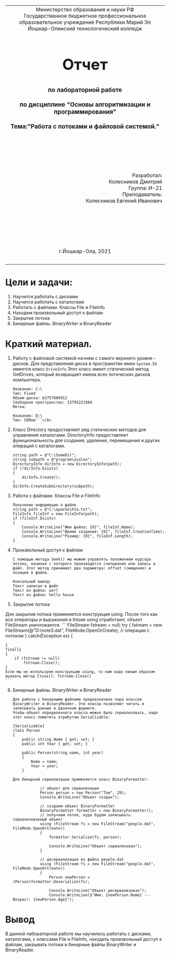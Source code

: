<table style="width: 100%;">
  <tr>
    <td style="text-align: center; border: none;">
    Министерство образования и науки РФ<br>
Государственное бюджетное профессиональное образовательное учреждение Республики Марий Эл<br>
Йошкар-Олинский технологический колледж
</td>
  </tr>
  <tr>
    <td style="text-align: center; border: none; height: 15em;">
    <h2 style="font-size:3em;">Отчет</h2>
      <h3>по лабораторной работе<br><br> по дисциплине "Основы алгоритмизации и программирования"<br><br> Тема:<b>"Работа с потоками и файловой системой."<b> </h3></td>
  </tr>
  <tr>
    <br><br><td style="text-align: right; border: none; height: 20em;">
      Разработал:<br/>
      Колесников Дмитрий<br>
      Группа: И-21<br>
      Преподаватель:<br>
      Колесников Евгений Иванович
    </td>
  </tr>
  <tr>
    <td style="text-align: center; border: none; height: 5em;">
    г.Йошкар-Ола, 2021</td>
  </tr>
</table>

<div style="page-break-after: always;"></div>

# Цели и задачи:
 1. Научится работать с дисками
 2. Научится работать с каталогами
 3. Работать с файлами. Классы File и FileInfo
 4. Находим произвольный доступ к файлам
 5. Закрытие потока
 6. Бинарные файлы. BinaryWriter и BinaryReader



# Краткий материал.

1. Работу с файловой системой начнем с самого верхнего уровня - дисков. Для представления диска в пространстве имен ```System.IO``` имеется класс ``DriveInfo``
Этот класс имеет статический метод GetDrives, который возвращает имена всех логических дисков компьютера.

    ```
    Название: C:\
    Тип: Fixed
    Объем диска: 63757606912
    Свободное пространство: 13795221504
    Метка:

    Название: D:\
    Тип: CDRom```</b>
    ```

2. Класс Directory предоставляет ряд статических методов для управления каталогами. DirectoryInfo предоставляет функциональность для создания, удаления, перемещения и других операций с каталогами.

    ```
    string path = @"C:\SomeDir";
    string subpath = @"program\avalon";
    DirectoryInfo dirInfo = new DirectoryInfo(path);
    if (!dirInfo.Exists)
    {
        dirInfo.Create();
    }
    dirInfo.CreateSubdirectory(subpath);
    ```

3. Работа с файлами. Классы File и FileInfo

    ```
    Получение информации о файле
    string path = @"C:\apache\hta.txt";
    FileInfo fileInf = new FileInfo(path);
    if (fileInf.Exists)
    {
        Console.WriteLine("Имя файла: {0}", fileInf.Name);
        Console.WriteLine("Время создания: {0}", fileInf.CreationTime);
        Console.WriteLine("Размер: {0}", fileInf.Length);
    }
    ```
4. Произвольный доступ к файлам

    ```
    С помощью метода Seek() мы можем управлять положением курсора потока, начиная с которого производится считывание или запись в файл. Этот метод принимает два параметра: offset (смещение) и позиция в файле. 

    Консольный вывод:
    Текст записан в файл
    Текст из файла: worl
    Текст из файла: hello house
    ```
5. Закрытие потока

Для закрытия потока применяется конструкция using. После того как все операторы и выражения в блоке using отработают, объект FileStream уничтожается.
    ```
    FileStream fstream = null;
    try
    {
        fstream = new FileStream(@"D:\note3.dat", FileMode.OpenOrCreate);
        // операции с потоком
    }
    catch(Exception ex)
    {
    
    }
    finally
    {
        if (fstream != null)
            fstream.Close();
    }
    Если мы не используем конструкцию using, то нам надо явным образом вызвать метод Close(): fstream.Close()
    ```
6. Бинарные файлы. BinaryWriter и BinaryReader
    ```
    Для работы с бинарными файлами предназначена пара классов BinaryWriter и BinaryReader. Эти классы позволяют читать и записывать данные в двоичном формате.
    Чтобы объект определенного класса можно было сериализовать, надо этот класс пометить атрибутом Serializable:

    [Serializable]
    class Person
    {
        public string Name { get; set; }
        public int Year { get; set; }
    
        public Person(string name, int year)
        {
            Name = name;
            Year = year;
        }
    ```

    ```
    Для бинарной сериализации применяется класс BinaryFormatter:

                // объект для сериализации
                Person person = new Person("Tom", 29);
                Console.WriteLine("Объект создан");
    
                // создаем объект BinaryFormatter
                BinaryFormatter formatter = new BinaryFormatter();
                // получаем поток, куда будем записывать сериализованный объект
                using (FileStream fs = new FileStream("people.dat", FileMode.OpenOrCreate))
                {
                    formatter.Serialize(fs, person);
    
                    Console.WriteLine("Объект сериализован");
                }
    
                // десериализация из файла people.dat
                using (FileStream fs = new FileStream("people.dat", FileMode.OpenOrCreate))
                {
                    Person newPerson = (Person)formatter.Deserialize(fs);
    
                    Console.WriteLine("Объект десериализован");
                    Console.WriteLine($"Имя: {newPerson.Name} --- Возраст: {newPerson.Age}");
    ```

# Вывод
В данной лабораторной работе мы научились работать с дисками, каталогами, с классами File и FileInfo, находить произвольный доступ к файлам, закрывать потоки и бинарные файлы BinaryWriter и BinaryReader.